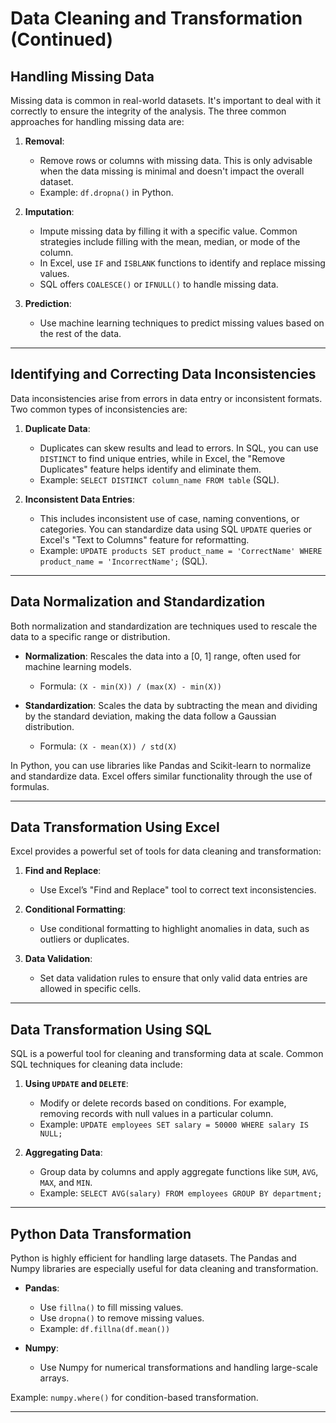 # Data Cleaning and Transformation (Continued)

## Handling Missing Data
Missing data is common in real-world datasets. It's important to deal with it correctly to ensure the integrity of the analysis. The three common approaches for handling missing data are:

1. **Removal**:
   - Remove rows or columns with missing data. This is only advisable when the data missing is minimal and doesn't impact the overall dataset.
   - Example: `df.dropna()` in Python.

2. **Imputation**:
   - Impute missing data by filling it with a specific value. Common strategies include filling with the mean, median, or mode of the column.
   - In Excel, use `IF` and `ISBLANK` functions to identify and replace missing values.
   - SQL offers `COALESCE()` or `IFNULL()` to handle missing data.

3. **Prediction**:
   - Use machine learning techniques to predict missing values based on the rest of the data.

---

## Identifying and Correcting Data Inconsistencies

Data inconsistencies arise from errors in data entry or inconsistent formats. Two common types of inconsistencies are:

1. **Duplicate Data**:
   - Duplicates can skew results and lead to errors. In SQL, you can use `DISTINCT` to find unique entries, while in Excel, the "Remove Duplicates" feature helps identify and eliminate them.
   - Example: `SELECT DISTINCT column_name FROM table` (SQL).

2. **Inconsistent Data Entries**:
   - This includes inconsistent use of case, naming conventions, or categories. You can standardize data using SQL `UPDATE` queries or Excel's "Text to Columns" feature for reformatting.
   - Example: `UPDATE products SET product_name = 'CorrectName' WHERE product_name = 'IncorrectName';` (SQL).

---

## Data Normalization and Standardization

Both normalization and standardization are techniques used to rescale the data to a specific range or distribution.

- **Normalization**: Rescales the data into a [0, 1] range, often used for machine learning models.
  - Formula: `(X - min(X)) / (max(X) - min(X))`
  
- **Standardization**: Scales the data by subtracting the mean and dividing by the standard deviation, making the data follow a Gaussian distribution.
  - Formula: `(X - mean(X)) / std(X)`

In Python, you can use libraries like Pandas and Scikit-learn to normalize and standardize data. Excel offers similar functionality through the use of formulas.

---

## Data Transformation Using Excel

Excel provides a powerful set of tools for data cleaning and transformation:

1. **Find and Replace**:
   - Use Excel’s "Find and Replace" tool to correct text inconsistencies.
   
2. **Conditional Formatting**:
   - Use conditional formatting to highlight anomalies in data, such as outliers or duplicates.

3. **Data Validation**:
   - Set data validation rules to ensure that only valid data entries are allowed in specific cells.

---

## Data Transformation Using SQL

SQL is a powerful tool for cleaning and transforming data at scale. Common SQL techniques for cleaning data include:

1. **Using `UPDATE` and `DELETE`**:
   - Modify or delete records based on conditions. For example, removing records with null values in a particular column.
   - Example: `UPDATE employees SET salary = 50000 WHERE salary IS NULL;`

2. **Aggregating Data**:
   - Group data by columns and apply aggregate functions like `SUM`, `AVG`, `MAX`, and `MIN`.
   - Example: `SELECT AVG(salary) FROM employees GROUP BY department;`

---

## Python Data Transformation

Python is highly efficient for handling large datasets. The Pandas and Numpy libraries are especially useful for data cleaning and transformation.

- **Pandas**:
  - Use `fillna()` to fill missing values.
  - Use `dropna()` to remove missing values.
  - Example: `df.fillna(df.mean())`

- **Numpy**:
  - Use Numpy for numerical transformations and handling large-scale arrays.

Example: `numpy.where()` for condition-based transformation.

---
